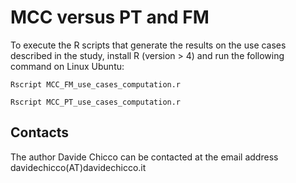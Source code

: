 # MCC versus PT and FM

To execute the R scripts that generate the results on the use cases described in the study, install R (version > 4) and run the following command on Linux Ubuntu:

`Rscript MCC_FM_use_cases_computation.r`

`Rscript MCC_PT_use_cases_computation.r`


## Contacts
The author Davide Chicco can be contacted at the email address davidechicco(AT)davidechicco.it
